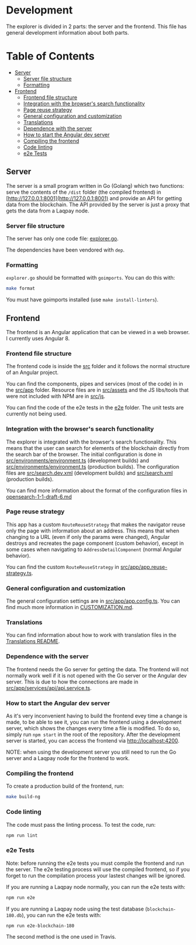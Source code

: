 # Development

The explorer is divided in 2 parts: the server and the frontend. This file has general development information about both parts.

# Table of Contents

<!-- MarkdownTOC levels="1,2,3,4,5" autolink="true" bracket="round" -->

- [Server](#Server)
	- [Server file structure](#server-file-structure)
	- [Formatting](#formatting)
- [Frontend](#frontend)
	- [Frontend file structure](#frontend-file-structure)
  - [Integration with the browser's search functionality](#integration-with-the-browser's-search-functionality)
  - [Page reuse strategy](#page-reuse-strategy)
  - [General configuration and customization](#general-configuration-and-customization)
  - [Translations](#translations)
  - [Dependence with the server](#dependence-with-the-server)
  - [How to start the Angular dev server](#how-to-start-the-angular-dev-server)
  - [Compiling the frontend](#compiling-the-frontend)
  - [Code linting](#code-linting)
  - [e2e Tests](#e2e-Tests)

<!-- /MarkdownTOC -->

## Server

The server is a small program written in Go (Golang) which two functions: serve the contents of the `/dist` folder (the compiled frontend) in [http://127.0.0.1:8001](http://127.0.0.1:8001) and provide an API for getting data from the blockchain. The API provided by the server is just a proxy that gets the data from a Laqpay node.

### Server file structure

The server has only one code file: [explorer.go](explorer.go).

The dependencies have been vendored with `dep`.

### Formatting

`explorer.go` should be formatted with `goimports`. You can do this with:

```sh
make format
```

You must have goimports installed (use `make install-linters`).

## Frontend

The frontend is an Angular application that can be viewed in a web browser. I currently uses Angular 8.

### Frontend file structure

The frontend code is inside the [src](src) folder and it follows the normal structure of an Angular project.

You can find the components, pipes and services (most of the code) in in the [src/app](src/app) folder. Resource files are in [src/assets](src/assets) and the JS libs/tools that were not included with NPM are in [src/js](src/js).

You can find the code of the e2e tests in the [e2e](e2e) folder. The unit tests are currently not being used.

### Integration with the browser's search functionality

The explorer is integrated with the browser's search functionality. This means that the user can search for elements of the blockchain directly from the search bar of the browser. The initial configuration is done in [src/environments/environment.ts](src/environments/environment.ts) (development builds) and  [src/environments/environment.ts](src/environments/environment.ts) (production builds). The configuration files are [src/search.dev.xml](src/search.dev.xmll) (development builds) and [src/search.xml](src/search.xml) (production builds).

You can find more information about the format of the configuration files in [opensearch-1-1-draft-6.md](https://github.com/dewitt/opensearch/blob/master/opensearch-1-1-draft-6.md)

### Page reuse strategy

This app has a custom `RouteReuseStrategy` that makes the navigator reuse only the page with information about an address. This means that when changing to a URL (even if only the params were changed), Angular destroys and recreates the page component (custom behavior), except in some cases when navigating to `AddressDetailComponent` (normal Angular behavior).

You can find the custom `RouteReuseStrategy` in [src/app/app.reuse-strategy.ts](src/app/app.reuse-strategy.ts).

### General configuration and customization

The general configuration settings are in [src/app/app.config.ts](src/app/app.config.ts). You can find much more information in [CUSTOMIZATION.md](CUSTOMIZATION.md).

### Translations

You can find information about how to work with translation files in the [Translations README](/src/assets/i18n/README.md).

### Dependence with the server

The frontend needs the Go server for getting the data. The frontend will not normally work well if it is not opened with the Go server or the Angular dev server. This is due to how the connections are made in [src/app/services/api/api.service.ts](src/app/services/api/api.service.ts).

### How to start the Angular dev server

As it's very inconvenient having to build the frontend evey time a change is made, to be able to see it, you can run the frontend using a development server, which shows the changes every time a file is modified. To do so, simply run `npm start` in the root of the repository. After the development server is started, you can access the frontend via [http://localhost:4200](http://localhost:4200).

NOTE: when using the development server you still need to run the Go server and a Laqpay node for the frontend to work.

### Compiling the frontend

To create a production build of the frontend, run:
```sh
make build-ng
```

### Code linting

The code must pass the linting process. To test the code, run:
```sh
npm run lint
```

### e2e Tests

Note: before running the e2e tests you must compile the frontend and run the server. The e2e testing process will use the compiled frontend, so if you forget to run the compilation process your lastest changes will be ignored.

If you are running a Laqpay node normally, you can run the e2e tests with:

```sh
npm run e2e
```

If you are running a Laqpay node using the test database (`blockchain-180.db`), you can run the e2e tests with:

```sh
npm run e2e-blockchain-180
```

The second method is the one used in Travis.
